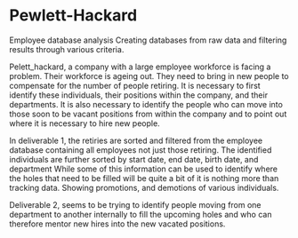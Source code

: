 # Pewlett-Hackard
Employee database analysis
Creating databases from raw data and filtering results through various criteria.

Pelett_hackard, a company with a large employee workforce is facing a problem.
Their workforce is ageing out.  They need to bring in new people to compensate for the number of people retiring.
It is necessary to first identify these individuals, their positions within the company, and their departments.
It is also necessary to identify the people who can move into those soon to be vacant positions from within the company and to point out 
where it is necessary to hire new people.

In deliverable 1, the retiries are sorted and filtered from the employee database containing all employees not just those retiring.
The identified individuals are further sorted by start date, end date, birth date, and department
While some of this information can be used to identify where the holes that need to be filled will be quite a bit of it is nothing more than tracking
data. Showing promotions, and demotions of various individuals.

Deliverable 2, seems to be trying to identify people moving from one department to another internally to fill the upcoming holes and who can therefore mentor new hires
into the new vacated positions. 

